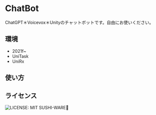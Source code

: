 # ChatBot
ChatGPT＊Voicevox＊Unityのチャットボットです。自由にお使いください。
## 環境  
- 2021f~  
- UniTask
- UniRx   
## 使い方

## ライセンス 
![LICENSE: MIT SUSHI-WARE🍣](https://raw.githubusercontent.com/watasuke102/mit-sushi-ware/master/MIT-SUSHI-WARE.svg)

